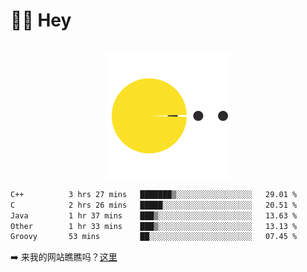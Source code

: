 
# 👋🏻 Hey
<div align="center">
	<br>
	<img src="https://raw.githubusercontent.com/Aniket965/Aniket965/master/pacman.svg?sanitize=true" width="200" height="200">
	<br>
</div>

<!--START_SECTION:waka-->

```txt
C++          3 hrs 27 mins   ███████▒░░░░░░░░░░░░░░░░░   29.01 %
C            2 hrs 26 mins   █████░░░░░░░░░░░░░░░░░░░░   20.51 %
Java         1 hr 37 mins    ███▒░░░░░░░░░░░░░░░░░░░░░   13.63 %
Other        1 hr 33 mins    ███▒░░░░░░░░░░░░░░░░░░░░░   13.13 %
Groovy       53 mins         ██░░░░░░░░░░░░░░░░░░░░░░░   07.45 %
```

<!--END_SECTION:waka-->

 ➡️  来我的网站瞧瞧吗？[这里](https://www.shaolongfei.com)
